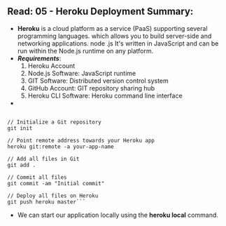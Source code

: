 ## Read: 05 - Heroku Deployment Summary: 
* **Heroku** is a cloud platform as a service (PaaS) supporting several programming languages. which allows you to build server-side and networking applications. node .js It's written in JavaScript and can be run within the Node.js runtime on any platform.
* ***Requirements***:
  1. Heroku Account
  2. Node.js Software: JavaScript runtime
  3. GIT Software: Distributed version control system
  4. GitHub Account: GIT repository sharing hub
  5. Heroku CLI Software: Heroku command line interface
* 
```heroku login

// Initialize a Git repository
git init

// Point remote address towards your Heroku app
heroku git:remote -a your-app-name

// Add all files in Git
git add .

// Commit all files
git commit -am "Initial commit"

// Deploy all files on Heroku
git push heroku master```
```
* We can start our application locally using the **heroku local** command.


